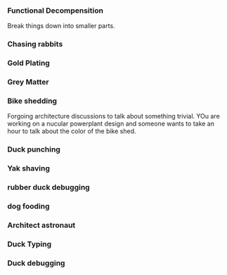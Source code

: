 ### Functional Decompensition
Break things down into smaller parts.


### Chasing rabbits


### Gold Plating


### Grey Matter 


### Bike shedding
Forgoing architecture discussions to talk about something trivial. YOu are working on a nucular powerplant design and someone wants to take an hour to talk about the color of the bike shed.

### Duck punching

### Yak shaving

### rubber duck debugging

### dog fooding

### Architect astronaut

### Duck Typing

### Duck debugging